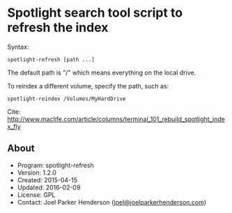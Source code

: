 # Spotlight search tool script to refresh the index

Syntax:

    spotlight-refresh [path ...]

The default path is "/" which means everything on the local drive.

To reindex a different volume, specify the path, such as:

    spotlight-reindex /Volumes/MyHardDrive

Cite: http://www.maclife.com/article/columns/terminal_101_rebuild_spotlight_index_fly

## About

* Program: spotlight-refresh
* Version: 1.2.0
* Created: 2015-04-15
* Updated: 2016-02-09
* License: GPL
* Contact: Joel Parker Henderson (joel@joelparkerhenderson.com)
